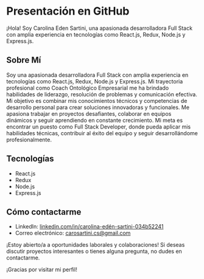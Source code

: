 # Presentación en GitHub

¡Hola! Soy Carolina Eden Sartini, una apasionada desarrolladora Full Stack con amplia experiencia en tecnologías como React.js, Redux, Node.js y Express.js.

## Sobre Mí

Soy una apasionada desarrolladora Full Stack con amplia experiencia en tecnologías como React.js, Redux, Node.js y Express.js. Mi trayectoria profesional como Coach Ontológico Empresarial me ha brindado habilidades de liderazgo, resolución de problemas y comunicación efectiva. Mi objetivo es combinar mis conocimientos técnicos y competencias de desarrollo personal para crear soluciones innovadoras y funcionales. Me apasiona trabajar en proyectos desafiantes, colaborar en equipos dinámicos y seguir aprendiendo en constante crecimiento. Mi meta es encontrar un puesto como Full Stack Developer, donde pueda aplicar mis habilidades técnicas, contribuir al éxito del equipo y seguir desarrollándome profesionalmente.

## Tecnologías

- React.js
- Redux
- Node.js
- Express.js

## Cómo contactarme

- LinkedIn: [linkedin.com/in/carolina-edén-sartini-034b52241](https://linkedin.com/in/carolina-edén-sartini-034b52241)
- Correo electrónico: [carosartini.cs@gmail.com](mailto:carosartini.cs@gmail.com)

¡Estoy abierto/a a oportunidades laborales y colaboraciones! Si deseas discutir proyectos interesantes o tienes alguna pregunta, no dudes en contactarme.

¡Gracias por visitar mi perfil!
